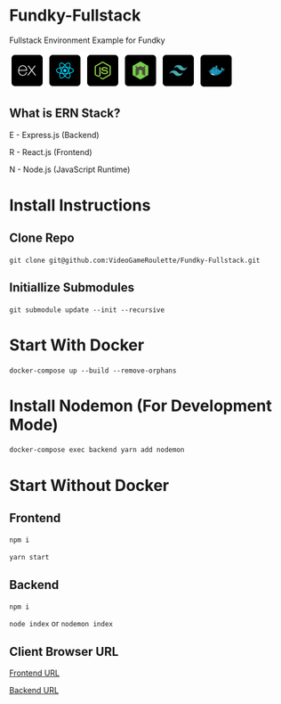 # Fundky-Fullstack
Fullstack Environment Example for Fundky

![express](https://raw.githubusercontent.com/VideoGameRoulette/PERN/main/readme/Express.png)
![react](https://raw.githubusercontent.com/VideoGameRoulette/PERN/main/readme/React.png)
![node](https://raw.githubusercontent.com/VideoGameRoulette/PERN/main/readme/Node.png)
![nodemon](https://raw.githubusercontent.com/VideoGameRoulette/PERN/main/readme/Nodemon.png)
![tailwindcss](https://raw.githubusercontent.com/VideoGameRoulette/PERN/main/readme/Tailwind.png)
![docker](https://raw.githubusercontent.com/VideoGameRoulette/PERN/main/readme/Docker.png)

## What is ERN Stack?

E - Express.js (Backend)

R - React.js (Frontend)

N - Node.js (JavaScript Runtime)

# Install Instructions

## Clone Repo
`git clone git@github.com:VideoGameRoulette/Fundky-Fullstack.git`

## Initiallize Submodules
`git submodule update --init --recursive`

# Start With Docker
`docker-compose up --build --remove-orphans`

# Install Nodemon (For Development Mode)
`docker-compose exec backend yarn add nodemon`

# Start Without Docker

## Frontend
`npm i`

`yarn start`

## Backend
`npm i`

`node index` or `nodemon index`

## Client Browser URL
[Frontend URL](http://localhost:3000)

[Backend URL](http://localhost:5000)

